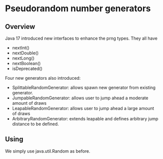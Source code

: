 # Pseudorandom number generators

## Overview

Java 17 introduced new interfaces to enhance the prng types. They all have 

* nextInt()
* nextDouble()
* nextLong()
* nextBoolean()
* isDeprecated()

Four new generators also introduced:

* SplittableRandomGenerator: allows spawn new generator from existing generator.
* JumpableRandomGenerator: allows user to jump ahead a moderate amount of draws
* LeapableRandomGenerator: allows user to jump ahead a large amount of draws
* ArbitraryRandomGenerator: extends leapable and defines arbitrary jump distance to be defined.

## Using

We simply use java.util.Random as before.
